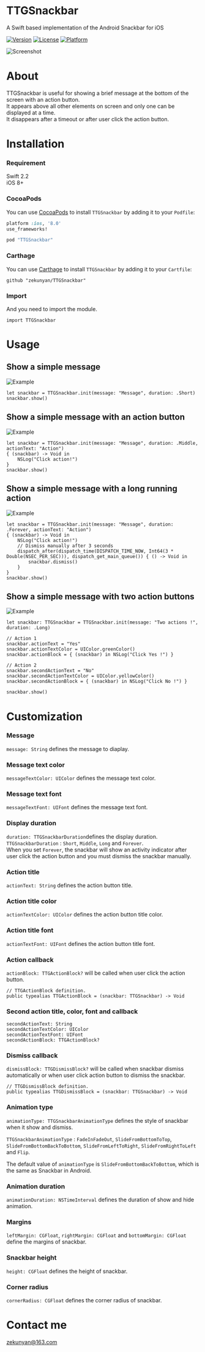 # TTGSnackbar
A Swift based implementation of the Android Snackbar for iOS

[![Version](https://img.shields.io/cocoapods/v/TTGSnackbar.svg?style=flat)](https://github.com/zekunyan/TTGSnackbar)
[![License](https://img.shields.io/cocoapods/l/TTGSnackbar.svg?style=flat)](https://github.com/zekunyan/TTGSnackbar)
[![Platform](https://img.shields.io/cocoapods/p/TTGSnackbar.svg?style=flat)](https://github.com/zekunyan/TTGSnackbar)

![Screenshot](http://7nj2iz.com1.z0.glb.clouddn.com/TTGSnackbar_8.gif)

# About
TTGSnackbar is useful for showing a brief message at the bottom of the screen with an action button.  
It appears above all other elements on screen and only one can be displayed at a time.  
It disappears after a timeout or after user click the action button.

# Installation
### Requirement
Swift 2.2  
iOS 8+

### CocoaPods
You can use [CocoaPods](http://cocoapods.org) to install `TTGSnackbar` by adding it to your `Podfile`:

```ruby
platform :ios, '8.0'
use_frameworks!

pod "TTGSnackbar"
```

### Carthage
You can use [Carthage](https://github.com/Carthage/Carthage) to install `TTGSnackbar` by adding it to your `Cartfile`:
```
github "zekunyan/TTGSnackbar"
```

### Import

And you need to import the module.  
```
import TTGSnackbar
```

# Usage
## Show a simple message
![Example](http://7nj2iz.com1.z0.glb.clouddn.com/TTGSnackbar_2.png)
```
let snackbar = TTGSnackbar.init(message: "Message", duration: .Short)
snackbar.show()
```
## Show a simple message with an action button
![Example](http://7nj2iz.com1.z0.glb.clouddn.com/TTGSnackbar_3.png)
```
let snackbar = TTGSnackbar.init(message: "Message", duration: .Middle, actionText: "Action")
{ (snackbar) -> Void in
    NSLog("Click action!")
}      
snackbar.show()
```

## Show a simple message with a long running action
![Example](http://7nj2iz.com1.z0.glb.clouddn.com/TTGSnackbar_5.png)
```
let snackbar = TTGSnackbar.init(message: "Message", duration: .Forever, actionText: "Action")
{ (snackbar) -> Void in
    NSLog("Click action!")
    // Dismiss manually after 3 seconds
    dispatch_after(dispatch_time(DISPATCH_TIME_NOW, Int64(3 * Double(NSEC_PER_SEC))), dispatch_get_main_queue()) { () -> Void in
        snackbar.dismiss()
    }
}      
snackbar.show()
```

## Show a simple message with two action buttons
![Example](http://7nj2iz.com1.z0.glb.clouddn.com/TTGSnackbar_9.png)
```
let snackbar: TTGSnackbar = TTGSnackbar.init(message: "Two actions !", duration: .Long)

// Action 1
snackbar.actionText = "Yes"
snackbar.actionTextColor = UIColor.greenColor()
snackbar.actionBlock = { (snackbar) in NSLog("Click Yes !") }

// Action 2
snackbar.secondActionText = "No"
snackbar.secondActionTextColor = UIColor.yellowColor()
snackbar.secondActionBlock = { (snackbar) in NSLog("Click No !") }

snackbar.show()
```

# Customization
### Message
`message: String` defines the message to diaplay.

### Message text color
`messageTextColor: UIColor` defines the message text color.

### Message text font
`messageTextFont: UIFont` defines the message text font.

### Display duration
`duration: TTGSnackbarDuration`defines the display duration.  
`TTGSnackbarDuration` : `Short`, `Middle`, `Long` and `Forever`.  
When you set `Forever`, the snackbar will show an activity indicator after user click the action button and you must dismiss the snackbar manually.

### Action title
`actionText: String` defines the action button title.

### Action title color
`actionTextColor: UIColor` defines the action button title color.

### Action title font
`actionTextFont: UIFont` defines the action button title font.

### Action callback
`actionBlock: TTGActionBlock?` will be called when user click the action button.
```
// TTGActionBlock definition.
public typealias TTGActionBlock = (snackbar: TTGSnackbar) -> Void
```

### Second action title, color, font and callback
```
secondActionText: String  
secondActionTextColor: UIColor  
secondActionTextFont: UIFont  
secondActionBlock: TTGActionBlock?
```

### Dismiss callback
`dismissBlock: TTGDismissBlock?` will be called when snackbar  dismiss automatically or when user click action button to dismiss the snackbar.
```
// TTGDismissBlock definition.
public typealias TTGDismissBlock = (snackbar: TTGSnackbar) -> Void
```

### Animation type
`animationType: TTGSnackbarAnimationType` defines the style of snackbar when it show and dismiss.  

`TTGSnackbarAnimationType` : `FadeInFadeOut`, `SlideFromBottomToTop`, `SlideFromBottomBackToBottom`, `SlideFromLeftToRight`,  `SlideFromRightToLeft` and `Flip`.

The default value of `animationType` is `SlideFromBottomBackToBottom`, which is the same as Snackbar in Android.

### Animation duration
`animationDuration: NSTimeInterval` defines the duration of show and hide animation.

### Margins
`leftMargin: CGFloat`, `rightMargin: CGFloat` and `bottomMargin: CGFloat` define the margins of snackbar.

### Snackbar height
`height: CGFloat` defines the height of snackbar.

### Corner radius
`cornerRadius: CGFloat` defines the corner radius of snackbar.

# Contact me
zekunyan@163.com
